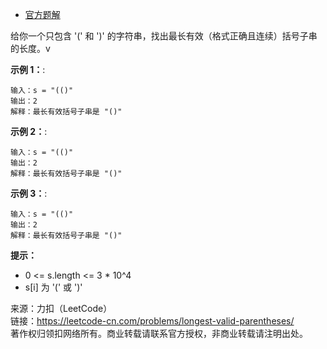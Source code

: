 * [官方题解](https://leetcode-cn.com/problems/longest-valid-parentheses/solution/zui-chang-you-xiao-gua-hao-by-leetcode-solution/)

给你一个只包含 '(' 和 ')' 的字符串，找出最长有效（格式正确且连续）括号子串的长度。v

**示例 1：**:<br>
```
输入：s = "(()"
输出：2
解释：最长有效括号子串是 "()"
```

**示例 2：**:<br>

```
输入：s = "(()"
输出：2
解释：最长有效括号子串是 "()"
```

**示例 3：**:<br>

```
输入：s = "(()"
输出：2
解释：最长有效括号子串是 "()"
```

**提示：** <br>
* 0 <= s.length <= 3 * 10^4
* s[i] 为 '(' 或 ')'


来源：力扣（LeetCode）<br>
链接：https://leetcode-cn.com/problems/longest-valid-parentheses/<br>
著作权归领扣网络所有。商业转载请联系官方授权，非商业转载请注明出处。<br>